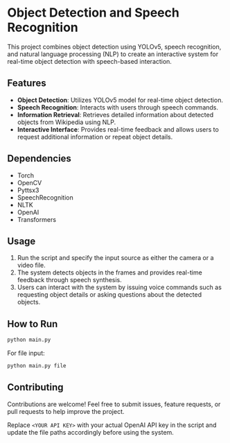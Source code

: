 # Object Detection and Speech Recognition

This project combines object detection using YOLOv5, speech recognition, and natural language processing (NLP) to create an interactive system for real-time object detection with speech-based interaction.

## Features

- **Object Detection**: Utilizes YOLOv5 model for real-time object detection.
- **Speech Recognition**: Interacts with users through speech commands.
- **Information Retrieval**: Retrieves detailed information about detected objects from Wikipedia using NLP.
- **Interactive Interface**: Provides real-time feedback and allows users to request additional information or repeat object details.

## Dependencies

- Torch
- OpenCV
- Pyttsx3
- SpeechRecognition
- NLTK
- OpenAI
- Transformers

## Usage

1. Run the script and specify the input source as either the camera or a video file.
2. The system detects objects in the frames and provides real-time feedback through speech synthesis.
3. Users can interact with the system by issuing voice commands such as requesting object details or asking questions about the detected objects.

## How to Run

```bash
python main.py
```
For file input:
```bash
python main.py file
```
## Contributing

Contributions are welcome! Feel free to submit issues, feature requests, or pull requests to help improve the project.

Replace `<YOUR API KEY>` with your actual OpenAI API key in the script and update the file paths accordingly before using the system.
